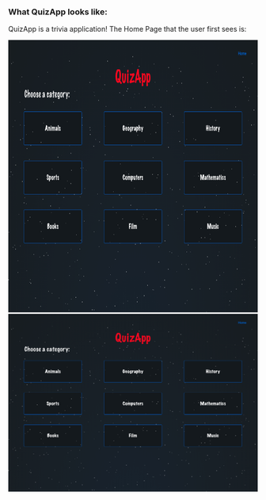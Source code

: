 ### What QuizApp looks like:
QuizApp is a trivia application! The Home Page that the user first sees is:

<img src="https://github.com/Junny-Lee/QuizApp-Deployment/blob/master/images/Home.jpg" width="750" height="550">

<img src="https://github.com/Junny-Lee/QuizApp-Deployment/blob/master/images/Home.jpg" width="750">
